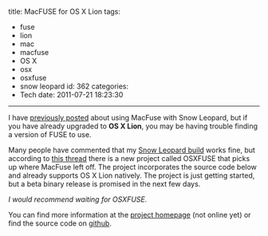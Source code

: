 title: MacFUSE for OS X Lion
tags:
  - fuse
  - lion
  - mac
  - macfuse
  - OS X
  - osx
  - osxfuse
  - snow leopard
id: 362
categories:
  - Tech
date: 2011-07-21 18:23:30
---

I have [previously posted](http://www.offthehill.org/articles/2010/12/31/macfuse-for-64-bit-snow-leopard "MacFuse for 64-bit Snow Leopard") about using MacFuse with Snow Leopard, but if you have already upgraded to **OS X Lion**, you may be having trouble finding a version of FUSE to use.

Many people have commented that my [Snow Leopard build](http://www.offthehill.org/articles/2010/12/31/macfuse-for-64-bit-snow-leopard "MacFuse for 64-bit Snow Leopard") works fine, but according to [this thread](http://groups.google.com/group/macfuse/browse_thread/thread/217a91cb665dfab5 "this thread") there is a new project called OSXFUSE that picks up where MacFuse left off. The project incorporates the source code below and already supports OS X Lion natively. The project is just getting started, but a beta binary release is promised in the next few days.

_I would recommend waiting for OSXFUSE._

You can find more information at the [project homepage](http://osxfuse.github.com/ "project homepage") (not online yet) or find the source code on [github](https://github.com/osxfuse "github").

